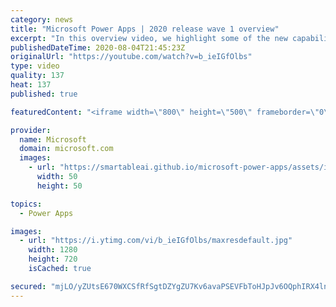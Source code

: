 ```yaml
---
category: news
title: "Microsoft Power Apps | 2020 release wave 1 overview"
excerpt: "In this overview video, we highlight some of the new capabilities included in the latest update to Microsoft Power Apps.      Here are the capabilities covered:     UI enhancements       • Save is always visible       • Chart formatting  Grid user experience enhancements       • Conditional search  "
publishedDateTime: 2020-08-04T21:45:23Z
originalUrl: "https://youtube.com/watch?v=b_ieIGfOlbs"
type: video
quality: 137
heat: 137
published: true

featuredContent: "<iframe width=\"800\" height=\"500\" frameborder=\"0\" src=\"https://www.youtube.com/embed/b_ieIGfOlbs\" allow=\"accelerometer; autoplay; encrypted-media; gyroscope; picture-in-picture\" allowfullscreen></iframe>"

provider:
  name: Microsoft
  domain: microsoft.com
  images:
    - url: "https://smartableai.github.io/microsoft-power-apps/assets/images/organizations/microsoft.com-50x50.jpg"
      width: 50
      height: 50

topics:
  - Power Apps

images:
  - url: "https://i.ytimg.com/vi/b_ieIGfOlbs/maxresdefault.jpg"
    width: 1280
    height: 720
    isCached: true

secured: "mjLO/yZUtsE670WXCSfRfSgtDZYgZU7Kv6avaPSEVFbToHJpJv6OQphIRX4lnyQLn6LhDe1nN2W5aQHl1xoyJCDXW4lhIz3xxDsSfWdwAySiH2w3MAgAcCx7TiCVTfyv/IWNzH+c+a6PWowwWlK4n+dhxrmM97x6TbHT0LyQ0NeOpFKOhFBJa1j/aaMzSoqumqJo6rf91aJ61JbsEz0xQ6aoivxMZGLqQvQtAgKAP4QOaalPohtPjS/kAr5oyXVKIhR8sML3DGOsGvikMZikfHYwGHQSNC8ixVzu95H+YpC6brENAuWByDIWJvRhm03vcz4YMCYll9W+pdTTruLONDSohlq2w7N3/YhoGT67Pc2Vb612Llt8rMxFqoHRwG9lfIJD1cB9tHxZV7qvZqdrY3BFqsj+brnwf76Oa77+1AZLQyraNVxVSgy4B7x4+/s+;VHMevA81mrEYspZcO7nu/w=="
---
```



